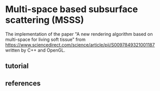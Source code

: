 # Multi-space based subsurface scattering (MSSS)
The implementation of the paper "A new rendering algorithm based on multi-space for living soft tissue" from https://www.sciencedirect.com/science/article/pii/S0097849321001187 written by C++  and OpenGL.

##  tutorial



## references